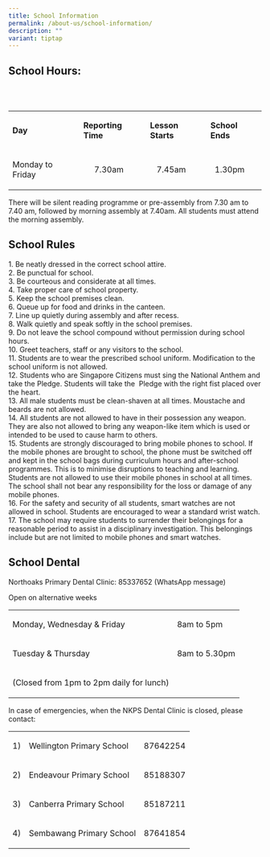 ```yaml
---
title: School Information
permalink: /about-us/school-information/
description: ""
variant: tiptap
---
```

<h2>School Hours:</h2>
<p>
<br>
<br>
</p>
<table style="minWidth: 100px">
<colgroup>
<col>
<col>
<col>
<col>
</colgroup>
<tbody>
<tr>
<td rowspan="1" colspan="1">
<p><strong>Day</strong>
</p>
</td>
<td rowspan="1" colspan="1">
<p><strong>Reporting Time</strong>
</p>
</td>
<td rowspan="1" colspan="1">
<p><strong>Lesson Starts</strong>
</p>
</td>
<td rowspan="1" colspan="1">
<p><strong>School Ends</strong>
</p>
</td>
</tr>
<tr>
<td rowspan="1" colspan="1">
<p>Monday to Friday</p>
</td>
<td rowspan="1" colspan="1">
<p>&nbsp; &nbsp; &nbsp;7.30am</p>
</td>
<td rowspan="1" colspan="1">
<p>&nbsp; &nbsp;7.45am</p>
</td>
<td rowspan="1" colspan="1">
<p>&nbsp; 1.30pm</p>
</td>
</tr>
</tbody>
</table>
<p>There will be silent reading programme or pre-assembly from 7.30 am to
7.40 am, followed by morning assembly at 7.40am. All students must attend
the morning assembly.</p>
<h2>School Rules</h2>
<p>1. Be neatly dressed in the correct school attire.
<br>2. Be punctual for school.
<br>3. Be courteous and considerate at all times.
<br>4. Take proper care of school property.
<br>5. Keep the school premises clean.
<br>6. Queue up for food and drinks in the canteen.
<br>7. Line up quietly during assembly and after recess.
<br>8. Walk quietly and speak softly in the school premises.
<br>9. Do not leave the school compound without permission during school hours.
<br>10. Greet teachers, staff or any visitors to the school.
<br>11. Students are to wear the prescribed school uniform. Modification to
the school uniform is not allowed.
<br>12. Students who are Singapore Citizens must sing the National Anthem
and take the Pledge. Students will take the&nbsp; Pledge with the right
fist placed over the heart.
<br>13. All male students must be clean-shaven at all times. Moustache and
beards are not allowed.
<br>14. All students are not allowed to have in their possession any weapon.
They are also not allowed to bring any weapon-like item which is used or
intended to be used to cause harm to others.
<br>15. Students are strongly discouraged to bring mobile phones to school.
If the mobile phones are brought to school, the phone must be switched
off and kept in the school bags during curriculum hours and after-school
programmes. This is to minimise disruptions to teaching and learning. Students
are not allowed to use their mobile phones in school at all times. The
school shall not bear any responsibility for the loss or damage of any
mobile phones.
<br>16. For the safety and security of all students, smart watches are not
allowed in school. Students are encouraged to wear a standard wrist watch.
<br>17. The school may require students to surrender their belongings for
a reasonable period to assist in a disciplinary investigation. This belongings
include but are not limited to mobile phones and smart watches.</p>
<h2>School Dental</h2>
<p>Northoaks Primary Dental Clinic: 85337652 (WhatsApp message)</p>
<p>Open on alternative weeks</p>
<table style="minWidth: 50px">
<colgroup>
<col>
<col>
</colgroup>
<tbody>
<tr>
<td rowspan="1" colspan="1">
<p>Monday, Wednesday &amp; Friday</p>
</td>
<td rowspan="1" colspan="1">
<p>8am to 5pm
<br>
</p>
</td>
</tr>
<tr>
<td rowspan="1" colspan="1">
<p>Tuesday &amp; Thursday</p>
</td>
<td rowspan="1" colspan="1">
<p>8am to 5.30pm
<br>
</p>
</td>
</tr>
<tr>
<td rowspan="1" colspan="1">
<p>(Closed from 1pm to 2pm daily for lunch)</p>
</td>
<td rowspan="1" colspan="1">
<p></p>
</td>
</tr>
</tbody>
</table>
<p>In case of emergencies, when the NKPS Dental Clinic is closed, please
contact:</p>
<table style="minWidth: 75px">
<colgroup>
<col>
<col>
<col>
</colgroup>
<tbody>
<tr>
<td rowspan="1" colspan="1">
<p>1)</p>
</td>
<td rowspan="1" colspan="1">
<p>Wellington Primary School</p>
</td>
<td rowspan="1" colspan="1">
<p>87642254</p>
</td>
</tr>
<tr>
<td rowspan="1" colspan="1">
<p>2)</p>
</td>
<td rowspan="1" colspan="1">
<p>Endeavour Primary School</p>
</td>
<td rowspan="1" colspan="1">
<p>85188307</p>
</td>
</tr>
<tr>
<td rowspan="1" colspan="1">
<p>3)</p>
</td>
<td rowspan="1" colspan="1">
<p>Canberra Primary School</p>
</td>
<td rowspan="1" colspan="1">
<p>85187211</p>
</td>
</tr>
<tr>
<td rowspan="1" colspan="1">
<p>4)</p>
</td>
<td rowspan="1" colspan="1">
<p>Sembawang Primary School</p>
</td>
<td rowspan="1" colspan="1">
<p>87641854</p>
</td>
</tr>
</tbody>
</table>
<p></p>
